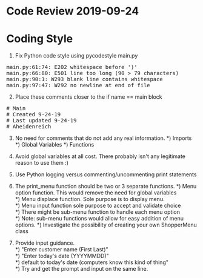 # Code Review 2019-09-24 

Coding Style 
===
1. Fix Python code style using pycodestyle main.py
<pre>
main.py:61:74: E202 whitespace before ')'  
main.py:66:80: E501 line too long (90 > 79 characters)  
main.py:90:1: W293 blank line contains whitespace  
main.py:97:47: W292 no newline at end of file  
</pre>

2. Place these comments closer to the if name == main block
<pre>
# Main  
# Created 9-24-19  
# Last updated 9-24-19  
# Aheidenreich  
</pre>

3. No need for comments that do not add any real information.
    *) Imports
    *) Global Variables
    *) Functions

4. Avoid global variables at all cost. There probably isn't any
   legitimate reason to use them :)

5. Use Python logging versus commenting/uncommenting print statements

6. The print_menu function should be two or 3 separate functions.
    *) Menu option function. This would remove the need for global variables  
    *) Menu displace function. Sole purpose is to display menu.  
    *) Menu input function sole purpose to accept and validate choice  
        *) There might be sub-menu function to handle each menu option  
        *) Note: sub-menu functions would allow for easy addition of menu
           options.
    *) Investigate the possibility of creating your own ShopperMenu class  

7. Provide input guidance.  
    *) "Enter customer name (First Last)"  
    *) "Enter today's date (YYYYMMDD)"  
    *) default to today's date (computers know this kind of thing"  
    *) Try and get the prompt and input on the same line.  
